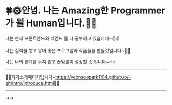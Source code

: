 # 🍀🌞안녕. 나는 Amazing한 Programmer가 될 Human입니다.🌛🍀
나는 현재 프론트엔드와 백엔드 둘 다 공부하고 있습니다~✌️✌️

나는 실력을 쌓고 쌓아 좋은 프로그램과 작품들을 만들것입니다~💪💪

나는 나의 한계를 두지 않고 끊임없이 성장할 것 입니다~🔥🔥

---

🙋‍♂️자기소개페이지입니다~<https://yeonsoopark1104.github.io/-git/intro/introduce.html>🙋‍♂️

---

ㅋㅋ
